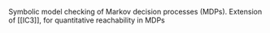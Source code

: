 Symbolic model checking of Markov decision processes (MDPs).
Extension of [[IC3]], for quantitative reachability in MDPs
